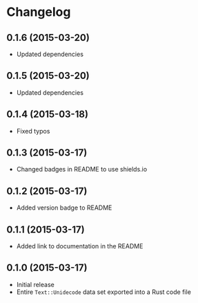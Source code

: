 # Changelog

## 0.1.6 (2015-03-20)

- Updated dependencies

## 0.1.5 (2015-03-20)

- Updated dependencies

## 0.1.4 (2015-03-18)

- Fixed typos

## 0.1.3 (2015-03-17)

- Changed badges in README to use shields.io

## 0.1.2 (2015-03-17)

- Added version badge to README

## 0.1.1 (2015-03-17)

- Added link to documentation in the README

## 0.1.0 (2015-03-17)

- Initial release
- Entire `Text::Unidecode` data set exported into a Rust code file
